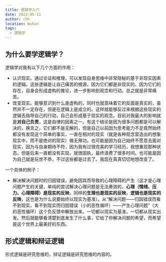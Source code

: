 ```yaml
---
title: 逻辑学入门
date: 2022-05-11
author: chh
location: Wuhan
tags:
  - 逻辑学
---
```


## 为什么要学逻辑学？

逻辑学对我有以下几个方面的作用：

- 认识现实。通过论证和推理，可以发现自身思维中非常隐秘的基于非现实因素的逻辑。这些逻辑是让自己痛苦的根源，因为它们都是非现实的，因为它们的存在，自身会形成虚构的推论，进一步影响到观念和行动，总之就是非常痛苦。
- 改变现实。能够意识到什么是虚构的，同时也就意味着它的反面是真实的，虽然并不一定存在，但是在逻辑上是成立的。这样就能够反过来根据这些现实的逻辑去指导自己的行动，自己会形成基于现实的观念。目前对我最大的影响就是**对自己负责**，这是自律的因素之一。有这个结论是因为很多问题都是可以解决的，换言之，它们都不是无解的，但是自己以前因为思考能力不足竟然始终都没有发现这个简单的事实，一直在相对的现实（就是各种观念营造出的想象现实中，而不是绝对的现实）做无用功。也可能是因为自己始终不愿意去面对现实，因为与自身期待不符，因为我有过很完美的学习经历，我想重现那种状态，但是后来一直都没有实现，就很固执，最终浪费了很多时间。也可能是因为自己就是玩世不恭，不过这些都是过去了。我现在真真切切地想改变了。

一个具体的例子：

- 解决解决问题时的归因错误，避免因其而导致的心理障碍的产生（这才是心理问题产生的关键，单纯的尝试解决心理问题是无法奏效的，**心理（情绪、压力、心理障碍）是现实的反映**，同样的**生理也是现实的反映**，**逻辑也是现实的反映**，这也是为什么说要始终以现实为基准）。从“解决问题——归因错误而看不到现实，看不到现实而归因错误（小的恶性循环）——产生心理问题”（大的恶性循环）这个负反馈中解放出来。一切都以现实为基准，一切都从现实出发。然后就能够看清楚到底发生了什么事，它给了你解决问题的希望，而希望是这个世界上最美好的东西。

## 形式逻辑和辩证逻辑

形式逻辑是研究思维的，辩证逻辑是研究思维的内容的。
